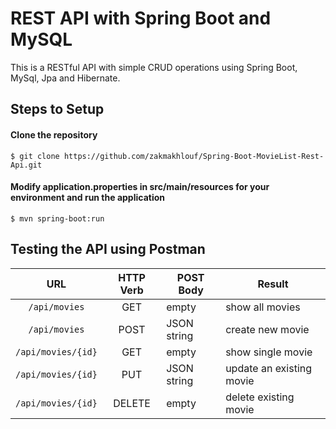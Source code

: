 # REST API with Spring Boot and MySQL
This is a RESTful API with simple CRUD operations using Spring Boot, MySql, Jpa and Hibernate.
## Steps to Setup
#### Clone the repository
```
$ git clone https://github.com/zakmakhlouf/Spring-Boot-MovieList-Rest-Api.git
```
#### Modify application.properties in src/main/resources for your environment and run the application
```
$ mvn spring-boot:run
```
## Testing the API using Postman
| URL | HTTP Verb | POST Body | Result |
| :---: | :---: | --- | --- |
| `/api/movies` | GET | empty | show all movies |
| `/api/movies` | POST | JSON string | create new movie |
| `/api/movies/{id}` | GET | empty | show single movie |
| `/api/movies/{id}` | PUT | JSON string | update an existing movie |
| `/api/movies/{id}` | DELETE | empty | delete existing movie |


